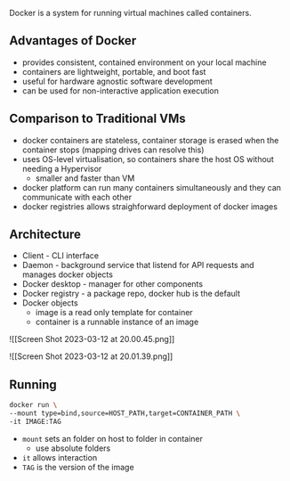Docker is a system for running virtual machines called containers.

## Advantages of Docker

- provides consistent, contained environment on your local machine
- containers are lightweight, portable, and boot fast
- useful for hardware agnostic software development
- can be used for non-interactive application execution

## Comparison to Traditional VMs

- docker containers are stateless, container storage is erased when the container stops (mapping drives can resolve this)
- uses OS-level virtualisation, so containers share the host OS without needing a Hypervisor
	- smaller and faster than VM
- docker platform can run many containers simultaneously and they can communicate with each other
- docker registries allows straighforward deployment of docker images

## Architecture

- Client - CLI interface
- Daemon - background service that listend for API requests and manages docker objects
- Docker desktop - manager for other components
- Docker registry - a package repo, docker hub is the default
- Docker objects
	- image is a read only template for container
	- container is a runnable instance of an image

![[Screen Shot 2023-03-12 at 20.00.45.png]]

![[Screen Shot 2023-03-12 at 20.01.39.png]]

## Running

```bash
docker run \  
--mount type=bind,source=HOST_PATH,target=CONTAINER_PATH \  
-it IMAGE:TAG
```

- `mount` sets an folder on host to folder in container
	- use absolute folders
- `it` allows interaction
- `TAG` is the version of the image

